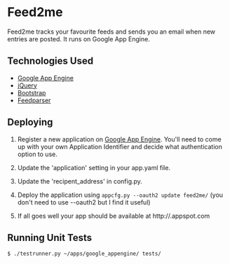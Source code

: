Feed2me
=======

Feed2me tracks your favourite feeds and sends you an email when new entries are posted. It runs on Google App Engine.

Technologies Used
-----------------
* [Google App Engine](https://developers.google.com/appengine/)
* [jQuery](http://jquery.com/)
* [Bootstrap](http://getbootstrap.com/)
* [Feedparser](http://code.google.com/p/feedparser/)

Deploying
---------
1. Register a new application on [Google App Engine](https://appengine.google.com/). You'll need to come up with your own Application Identifier and decide what authentication option to use.

2. Update the 'application' setting in your app.yaml file.

3. Update the 'recipent_address' in config.py.

4. Deploy the application using `appcfg.py --oauth2 update feed2me/` (you don't need to use --oauth2 but I find it useful)

5. If all goes well your app should be available at http://<your app identifier>.appspot.com

Running Unit Tests
-------------------
    $ ./testrunner.py ~/apps/google_appengine/ tests/
